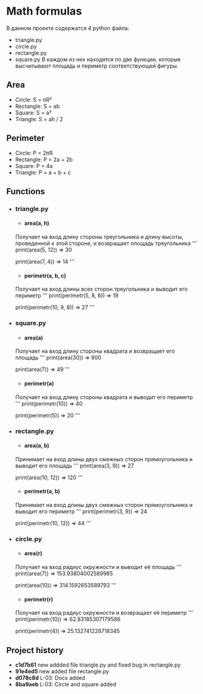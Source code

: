 # Math formulas

В данном проекте содержатся 4 python файла:
- triangle.py
- circle.py
- rectangle.py
- square.py
В каждом из них находятся по две функции, которые высчитывают площадь и периметр соответствующей фигуры. 

## Area
- Circle: S = πR²
- Rectangle: S = ab
- Square: S = a²
- Triangle: S = ah / 2 

## Perimeter
- Circle: P = 2πR
- Rectangle: P = 2a + 2b
- Square: P = 4a
- Triangle: P = a + b + c

## Functions

- ### triangle.py

    - #### area(a, h)
    Получает на вход длину стороны треугольника и длину высоты, проведенной к этой стороне,
    и возвращает площадь треугольника
    '''
    print(area(5, 12))  =>  30

    print(area(7, 4))  =>  14
    '''

    - #### perimetr(a, b, c)
    Получает на вход длины всех сторон треугольника и выводит его периметр
    '''
    print(perimetr(5, 8, 6))  =>  19

    print(perimetr(10, 9, 8))  =>  27
    '''

- ### square.py

    - #### area(a)
    Получает на вход длину стороны квадрата и возвращает его площадь
    '''
    print(area(30))  =>  900

    print(area(7))  =>  49
    '''

    - #### perimetr(a)
    Получает на вход длину стороны квадрата и выводит его периметр
    '''
    print(perimetr(10))  =>  40

    print(perimetr(5))  =>  20
    '''

- ### rectangle.py

    - #### area(a, b)
    Принимает на вход длины двух смежных сторон прямоугольника и выводит eгo площадь
    '''
    print(area(3, 9))  =>  27

    print(area(10, 12))  => 120
    '''

    - #### perimetr(a, b)
    Принимает на вход длины двух смежных сторон прямоугольника и выводит eгo периметр
    '''
    print(perimetr(3, 9))  =>  24

    print(perimetr(10, 12))  =>  44
    '''

- ### circle.py

    - #### area(r)
    Получает на вход радиус окружности и выводит её площадь
    '''
    print(area(7))  =>  153.93804002589985

    print(area(10))  =>  314.1592653589793
    '''

    - #### perimetr(r)
    Получает на вход радиус окружности и возвращает её периметр
    '''
    print(perimetr(10))  =>  62.83185307179586

    print(perimetr(4))  =>  25.132741228718345

## Project history
* **c1d7b61** new addded file triangle.py and fixed bug in rectangle.py
* **91e4ed5** new added file rectangle.py
* **d078c8d** L-03: Docs added
* **8ba9aeb** L-03: Circle and square added


